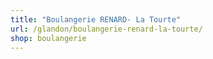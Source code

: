```yaml
---
title: "Boulangerie RENARD- La Tourte"
url: /glandon/boulangerie-renard-la-tourte/
shop: boulangerie
---
```


